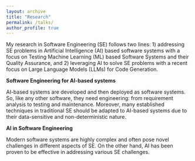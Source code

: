 ```yaml
---
layout: archive
title: "Research"
permalink: /talks/
author_profile: true
---
```


My research in Software Engineering (SE) follows two lines: 1) addressing SE problems in Artificial Intelligence (AI) based software systems with a focus on Testing Machine Learning (ML) based Software Systems and their Quality Assurance, and 2) leveraging AI to solve SE problems with a recent focus on Large Language Models (LLMs) for Code Generation.

**Software Engineering for AI-based systems**

AI-based systems are developed and then deployed as software systems. So, like any other software, they need engineering: from requirement analysis to testing and maintenance. Moreover, many established techniques in traditional SE should be adapted to AI-based systems due to their data-sensitive and non-deterministic nature.

**AI in Software Engineering**

Modern software systems are highly complex and often pose novel challenges in different aspects of SE. On the other hand, AI has been proven to be effective in addressing various SE challenges.
